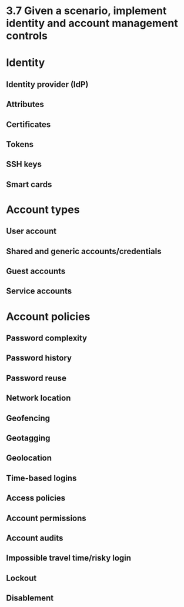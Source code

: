 # 3.7 Given a scenario, implement identity and account management controls

# Identity

## Identity provider (IdP)
## Attributes
## Certificates
## Tokens
## SSH keys
## Smart cards

# Account types

## User account
## Shared and generic accounts/credentials
## Guest accounts
## Service accounts

# Account policies

## Password complexity
## Password history
## Password reuse
## Network location
## Geofencing
## Geotagging
## Geolocation
## Time-based logins
## Access policies
## Account permissions
## Account audits
## Impossible travel time/risky login
## Lockout
## Disablement